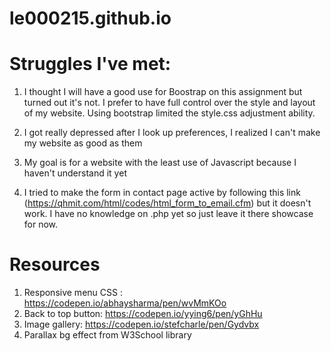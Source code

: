 # le000215.github.io

# Struggles I've met:
1. I thought I will have a good use for Boostrap on this assignment but turned out it's not. I prefer to have full control over the style and layout of my website. Using bootstrap limited the style.css adjustment ability.

2. I got really depressed after I look up preferences, I realized I can't make my website as good as them

3. My goal is for a website with the least use of Javascript because I haven't understand it yet

4. I tried to make the form in contact page active by following this link (https://qhmit.com/html/codes/html_form_to_email.cfm) but it doesn't work. I have no knowledge on .php yet so just leave it there showcase for now.

# Resources
1.  Responsive menu CSS : https://codepen.io/abhaysharma/pen/wvMmKOo
2.  Back to top button: https://codepen.io/yying6/pen/yGhHu
3.  Image gallery: https://codepen.io/stefcharle/pen/Gydvbx 
4.  Parallax bg effect from W3School library
